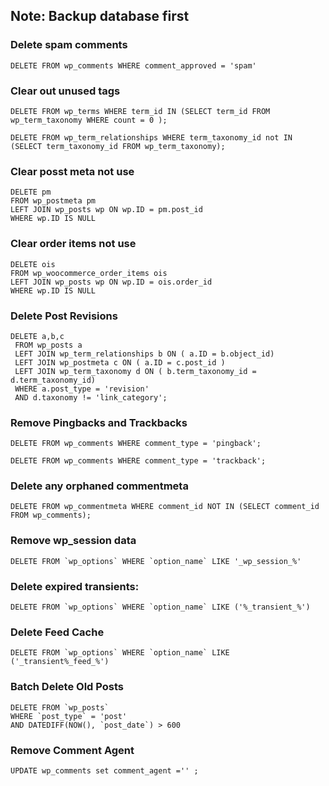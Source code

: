 ## Note: Backup database first

### Delete spam comments

```DELETE FROM wp_comments WHERE comment_approved = 'spam'```

### Clear out unused tags

```DELETE FROM wp_terms WHERE term_id IN (SELECT term_id FROM wp_term_taxonomy WHERE count = 0 );```

```DELETE FROM wp_term_relationships WHERE term_taxonomy_id not IN (SELECT term_taxonomy_id FROM wp_term_taxonomy);```

### Clear posst meta not use

```
DELETE pm
FROM wp_postmeta pm
LEFT JOIN wp_posts wp ON wp.ID = pm.post_id
WHERE wp.ID IS NULL
```

### Clear order items not use

```
DELETE ois
FROM wp_woocommerce_order_items ois
LEFT JOIN wp_posts wp ON wp.ID = ois.order_id
WHERE wp.ID IS NULL
```

### Delete Post Revisions

```
DELETE a,b,c
 FROM wp_posts a
 LEFT JOIN wp_term_relationships b ON ( a.ID = b.object_id)
 LEFT JOIN wp_postmeta c ON ( a.ID = c.post_id )
 LEFT JOIN wp_term_taxonomy d ON ( b.term_taxonomy_id = d.term_taxonomy_id)
 WHERE a.post_type = 'revision'
 AND d.taxonomy != 'link_category';
```
 
### Remove Pingbacks and Trackbacks

```DELETE FROM wp_comments WHERE comment_type = 'pingback';```

```DELETE FROM wp_comments WHERE comment_type = 'trackback';```

### Delete any orphaned commentmeta

```DELETE FROM wp_commentmeta WHERE comment_id NOT IN (SELECT comment_id FROM wp_comments);```

### Remove wp_session data

```DELETE FROM `wp_options` WHERE `option_name` LIKE '_wp_session_%'```

### Delete expired transients:

```DELETE FROM `wp_options` WHERE `option_name` LIKE ('%_transient_%')```

### Delete Feed Cache

```DELETE FROM `wp_options` WHERE `option_name` LIKE ('_transient%_feed_%')```

### Batch Delete Old Posts

```
DELETE FROM `wp_posts`
WHERE `post_type` = 'post'
AND DATEDIFF(NOW(), `post_date`) > 600
```

### Remove Comment Agent

```UPDATE wp_comments set comment_agent ='' ;```
